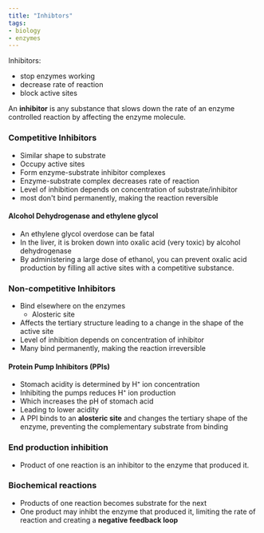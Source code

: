 ```yaml
---
title: "Inhibtors"
tags:
- biology
- enzymes
---
```


Inhibitors:
- stop enzymes working
- decrease rate of reaction
- block active sites

An **inhibitor** is any substance that slows down the rate of an enzyme controlled reaction by affecting the enzyme molecule.


### Competitive Inhibitors

- Similar shape to substrate 
- Occupy active sites
- Form enzyme-substrate inhibitor complexes
- Enzyme-substrate complex decreases rate of reaction
- Level of inhibition depends on concentration of substrate/inhibitor
- most don't bind permanently, making the reaction reversible

#### Alcohol Dehydrogenase and ethylene glycol

- An ethylene glycol overdose can be fatal
- In the liver, it is broken down into oxalic acid (very toxic) by alcohol dehydrogenase
- By administering a large dose of ethanol, you can prevent oxalic acid production by filling all active sites with a competitive substance.

### Non-competitive Inhibitors

- Bind elsewhere on the enzymes
	- Alosteric site
- Affects the tertiary structure leading to a change in the shape of the active site 
- Level of inhibition depends on concentration of inhibitor
- Many bind permanently, making the reaction irreversible

#### Protein Pump Inhibitors (PPIs)

- Stomach acidity is determined by H⁺ ion concentration
- Inhibiting the pumps reduces H⁺ ion production
- Which increases the pH of stomach acid
- Leading to lower acidity
- A PPI binds to an **alosteric site** and changes the tertiary shape of the enzyme, preventing the complementary substrate from binding


### End production inhibition

- Product of one reaction is an inhibitor to the enzyme that produced it.

### Biochemical reactions

- Products of one reaction becomes substrate for the next
- One product may inhibt the enzyme that produced it, limiting the rate of reaction and creating a **negative feedback loop**




‎‎